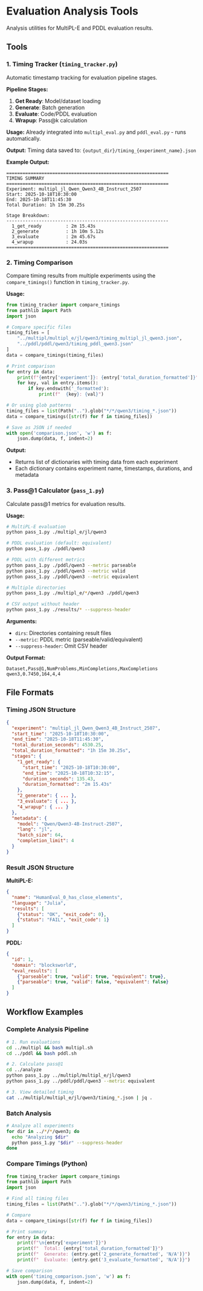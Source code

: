 # Evaluation Analysis Tools

Analysis utilities for MultiPL-E and PDDL evaluation results.

## Tools

### 1. Timing Tracker (`timing_tracker.py`)

Automatic timestamp tracking for evaluation pipeline stages.

**Pipeline Stages:**
1. **Get Ready**: Model/dataset loading
2. **Generate**: Batch generation
3. **Evaluate**: Code/PDDL evaluation
4. **Wrapup**: Pass@k calculation

**Usage:**
Already integrated into `multipl_eval.py` and `pddl_eval.py` - runs automatically.

**Output:**
Timing data saved to: `{output_dir}/timing_{experiment_name}.json`

**Example Output:**
```
============================================================
TIMING SUMMARY
============================================================
Experiment: multipl_jl_Qwen_Qwen3_4B_Instruct_2507
Start: 2025-10-18T10:30:00
End: 2025-10-18T11:45:30
Total Duration: 1h 15m 30.25s

Stage Breakdown:
------------------------------------------------------------
  1_get_ready         : 2m 15.43s
  2_generate          : 1h 10m 5.12s
  3_evaluate          : 2m 45.67s
  4_wrapup            : 24.03s
============================================================
```

### 2. Timing Comparison

Compare timing results from multiple experiments using the `compare_timings()` function in `timing_tracker.py`.

**Usage:**
```python
from timing_tracker import compare_timings
from pathlib import Path
import json

# Compare specific files
timing_files = [
    "../multipl/multipl_e/jl/qwen3/timing_multipl_jl_qwen3.json",
    "../pddl/pddl/qwen3/timing_pddl_qwen3.json"
]
data = compare_timings(timing_files)

# Print comparison
for entry in data:
    print(f"{entry['experiment']}: {entry['total_duration_formatted']}")
    for key, val in entry.items():
        if key.endswith('_formatted'):
            print(f"  {key}: {val}")

# Or using glob patterns
timing_files = list(Path("..").glob("*/*/qwen3/timing_*.json"))
data = compare_timings([str(f) for f in timing_files])

# Save as JSON if needed
with open('comparison.json', 'w') as f:
    json.dump(data, f, indent=2)
```

**Output:**
- Returns list of dictionaries with timing data from each experiment
- Each dictionary contains experiment name, timestamps, durations, and metadata

### 3. Pass@1 Calculator (`pass_1.py`)

Calculate pass@1 metrics for evaluation results.

**Usage:**
```bash
# MultiPL-E evaluation
python pass_1.py ./multipl_e/jl/qwen3

# PDDL evaluation (default: equivalent)
python pass_1.py ./pddl/qwen3

# PDDL with different metrics
python pass_1.py ./pddl/qwen3 --metric parseable
python pass_1.py ./pddl/qwen3 --metric valid
python pass_1.py ./pddl/qwen3 --metric equivalent

# Multiple directories
python pass_1.py ./multipl_e/*/qwen3 ./pddl/qwen3

# CSV output without header
python pass_1.py ./results/* --suppress-header
```

**Arguments:**
- `dirs`: Directories containing result files
- `--metric`: PDDL metric (parseable/valid/equivalent)
- `--suppress-header`: Omit CSV header

**Output Format:**
```
Dataset,Pass@1,NumProblems,MinCompletions,MaxCompletions
qwen3,0.7450,164,4,4
```

## File Formats

### Timing JSON Structure
```json
{
  "experiment": "multipl_jl_Qwen_Qwen3_4B_Instruct_2507",
  "start_time": "2025-10-18T10:30:00",
  "end_time": "2025-10-18T11:45:30",
  "total_duration_seconds": 4530.25,
  "total_duration_formatted": "1h 15m 30.25s",
  "stages": {
    "1_get_ready": {
      "start_time": "2025-10-18T10:30:00",
      "end_time": "2025-10-18T10:32:15",
      "duration_seconds": 135.43,
      "duration_formatted": "2m 15.43s"
    },
    "2_generate": { ... },
    "3_evaluate": { ... },
    "4_wrapup": { ... }
  },
  "metadata": {
    "model": "Qwen/Qwen3-4B-Instruct-2507",
    "lang": "jl",
    "batch_size": 64,
    "completion_limit": 4
  }
}
```

### Result JSON Structure

**MultiPL-E:**
```json
{
  "name": "HumanEval_0_has_close_elements",
  "language": "Julia",
  "results": [
    {"status": "OK", "exit_code": 0},
    {"status": "FAIL", "exit_code": 1}
  ]
}
```

**PDDL:**
```json
{
  "id": 1,
  "domain": "blocksworld",
  "eval_results": [
    {"parseable": true, "valid": true, "equivalent": true},
    {"parseable": true, "valid": false, "equivalent": false}
  ]
}
```

## Workflow Examples

### Complete Analysis Pipeline

```bash
# 1. Run evaluations
cd ../multipl && bash multipl.sh
cd ../pddl && bash pddl.sh

# 2. Calculate pass@1
cd ../analyze
python pass_1.py ../multipl/multipl_e/jl/qwen3
python pass_1.py ../pddl/pddl/qwen3 --metric equivalent

# 3. View detailed timing
cat ../multipl/multipl_e/jl/qwen3/timing_*.json | jq .
```

### Batch Analysis

```bash
# Analyze all experiments
for dir in ../*/*/qwen3; do
  echo "Analyzing $dir"
  python pass_1.py "$dir" --suppress-header
done
```

### Compare Timings (Python)

```python
from timing_tracker import compare_timings
from pathlib import Path
import json

# Find all timing files
timing_files = list(Path("..").glob("*/*/qwen3/timing_*.json"))

# Compare
data = compare_timings([str(f) for f in timing_files])

# Print summary
for entry in data:
    print(f"\n{entry['experiment']}")
    print(f"  Total: {entry['total_duration_formatted']}")
    print(f"  Generate: {entry.get('2_generate_formatted', 'N/A')}")
    print(f"  Evaluate: {entry.get('3_evaluate_formatted', 'N/A')}")

# Save comparison
with open('timing_comparison.json', 'w') as f:
    json.dump(data, f, indent=2)
```
